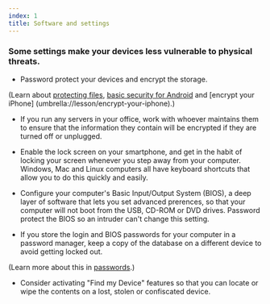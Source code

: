 ```yaml
---
index: 1
title: Software and settings
---
```

### Some settings make your devices less vulnerable to physical threats.

- Password protect your devices and encrypt the storage. 

(Learn about [protecting files](umbrella://lesson/protecting-files), [basic security for Android](umbrella://lesson/android) and [encrypt your iPhone] (umbrella://lesson/encrypt-your-iphone).)

- If you run any servers in your office, work with whoever maintains them to ensure that the information they contain will be encrypted if they are turned off or unplugged.

- Enable the lock screen on your smartphone, and get in the habit of locking your screen whenever you step away from your computer. Windows, Mac and Linux computers all have keyboard shortcuts that allow you to do this quickly and easily. 

- Configure your computer's Basic Input/Output System (BIOS), a deep layer of software that lets you set advanced prerences, so that your computer will not boot from the USB, CD-ROM or DVD drives. Password protect the BIOS so an intruder can't change this setting. 

- If you store the login and BIOS passwords for your computer in a password manager, keep a copy of the database on a different device to avoid getting locked out. 

(Learn more about this in [passwords](umbrella://lesson/passwords/1).)

- Consider activating "Find my Device" features so that you can locate or wipe the contents on a lost, stolen or confiscated device.